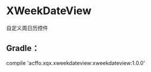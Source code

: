 # XWeekDateView
自定义周日历控件

Gradle：
-------------------------------
compile 'acffo.xqx.xweekdateview:xweekdateview:1.0.0'
